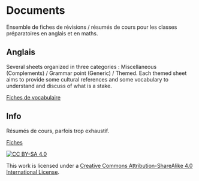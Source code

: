 # Documents

Ensemble de fiches de révisions / résumés de cours pour les classes préparatoires en anglais et en maths.  

## Anglais

Several sheets organized in three categories : Miscellaneous (Complements) / Grammar point (Generic) / Themed. Each themed sheet aims to provide some cultural references and some vocabulary to understand and discuss of what is a stake.

[Fiches de vocabulaire](./Anglais/README.md)

## Info

Résumés de cours, parfois trop exhaustif.

[Fiches](./Info/README.md)

[![CC BY-SA 4.0][cc-by-sa-shield]][cc-by-sa]

This work is licensed under a [Creative Commons Attribution-ShareAlike 4.0
International License][cc-by-sa].

[cc-by-sa]: http://creativecommons.org/licenses/by-sa/4.0/
[cc-by-sa-shield]: https://img.shields.io/badge/License-CC%20BY--SA%204.0-lightgrey.svg

